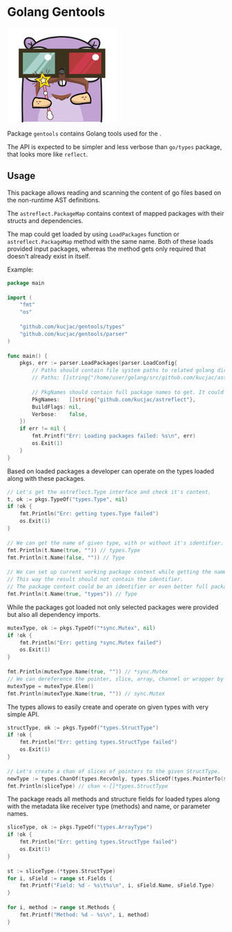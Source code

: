 # Golang Gentools

![Gopher](./gopher.png)

Package `gentools` contains Golang tools used for the .

The API is expected to be simpler and less verbose than `go/types` package, that looks more like `reflect`.


## Usage

This package allows reading and scanning the content of go files based on the non-runtime AST definitions.

The `astreflect.PackageMap` contains context of mapped packages with their structs and dependencies.
 
The map could get loaded by using `LoadPackages` function or `astreflect.PackageMap` method with the same name.
Both of these loads provided input packages, whereas the method gets only required that doesn't already exist in itself.

Example:

```go
package main

import (
	"fmt"
	"os"

	"github.com/kucjac/gentools/types"
	"github.com/kucjac/gentools/parser"
)

func main() {
	pkgs, err := parser.LoadPackages(parser.LoadConfig{
		// Paths should contain file system paths to related golang directories.			
		// Paths: []string{"/home/user/golang/src/github.com/kucjac/astreflect", "./../mypackage"},
		
		// PkgNames should contain full package names to get. It could be set along with the 'Paths' field.
		PkgNames:   []string{"github.com/kucjac/astreflect"},
		BuildFlags: nil,
		Verbose:    false,
	})
	if err != nil {
		fmt.Printf("Err: Loading packages failed: %s\n", err)
		os.Exit(1)
	}
}
```


Based on loaded packages a developer can operate on the types loaded along with these packages.

```go
// Let's get the astreflect.Type interface and check it's content.
t, ok := pkgs.TypeOf("types.Type", nil)
if !ok {
    fmt.Println("Err: getting types.Type failed")
    os.Exit(1)
}

// We can get the name of given type, with or without it's identifier.
fmt.Println(t.Name(true, "")) // types.Type
fmt.Println(t.Name(false, "")) // Type

// We can set up current working package context while getting the name. 
// This way the result should not contain the identifier.
// The package context could be an identifier or even better full package name.
fmt.Println(t.Name(true, "types")) // Type
```


While the packages got loaded not only selected packages were provided but also all dependency imports.

```go
mutexType, ok := pkgs.TypeOf("*sync.Mutex", nil)
if !ok {
	fmt.Println("Err: getting *sync.Mutex failed")
	os.Exit(1)
}

fmt.Println(mutexType.Name(true, "")) // *sync.Mutex
// We can dereference the pointer, slice, array, channel or wrapper by using 'Elem' method. 
mutexType = mutexType.Elem()
fmt.Println(mutexType.Name(true, "")) // sync.Mutex
```

The types allows to easily create and operate on given types with very simple API.

```go
structType, ok := pkgs.TypeOf("types.StructType")
if !ok {
	fmt.Println("Err: getting types.StructType failed")
	os.Exit(1)
}

// Let's create a chan of slices of pointers to the given StructType.
newType := types.ChanOf(types.RecvOnly, types.SliceOf(types.PointerTo(structType)))
fmt.Println(sliceType) // chan <-[]*types.StructType
```

The package reads all methods and structure fields for loaded types along with the metadata like receiver
type (methods) and name, or parameter names.

```go
sliceType, ok := pkgs.TypeOf("types.ArrayType")
if !ok {
	fmt.Println("Err: getting types.StructType failed")
	os.Exit(1)
}

st := sliceType.(*types.StructType)
for i, sField := range st.Fields {
	fmt.Printf("Field: %d - %s\t%s\n", i, sField.Name, sField.Type)
}

for i, method := range st.Methods {
	fmt.Printf("Method: %d - %s\n", i, method)
}
```


